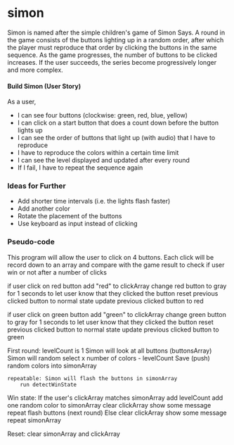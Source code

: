 # simon

Simon is named after the simple children's game of Simon Says. A round in the game consists of the buttons lighting up in a random order, after which the player must reproduce that order by clicking the buttons in the same sequence. As the game progresses, the number of buttons to be clicked increases. If the user succeeds, the series become progressively longer and more complex. 

#### Build Simon (User Story)
As a user, 
- I can see four buttons (clockwise: green, red, blue, yellow)
- I can click on a start button that does a count down before the button lights up
- I can see the order of buttons that light up (with audio) that I have to reproduce
- I have to reproduce the colors within a certain time limit
- I can see the level displayed and updated after every round
- If I fail, I have to repeat the sequence again

### Ideas for Further
- Add shorter time intervals (i.e. the lights flash faster)
- Add another color
- Rotate the placement of the buttons
- Use keyboard as input instead of clicking

### Pseudo-code 
This program will allow the user to click on 4 buttons. 
Each click will be record down to an array and compare with the game result to check if user win or not after a number of clicks

if user click on red button
   add "red" to clickArray
   change red button to gray for 1 seconds to let user know that they clicked the button
   reset previous clicked button to normal state
   update previous clicked button to red

if user click on green button
   add "green" to clickArray
   change green button to gray for 1 seconds to let user know that they clicked the button
   reset previous clicked button to normal state
   update previous clicked button to green

First round:
levelCount is 1
Simon will look at all buttons (buttonsArray)
Simon will random select x number of colors - levelCount
Save (push) random colors into simonArray

	repeatable: Simon will flash the buttons in simonArray
		run detectWinState

Win state:
If the user's clickArray matches simonArray
	add levelCount
	add one random color to simonArray
	clear clickArray
	show some message
	repeat flash buttons (next round)
Else 
	clear clickArray
	show some message
	repeat simonArray

Reset: clear simonArray and clickArray